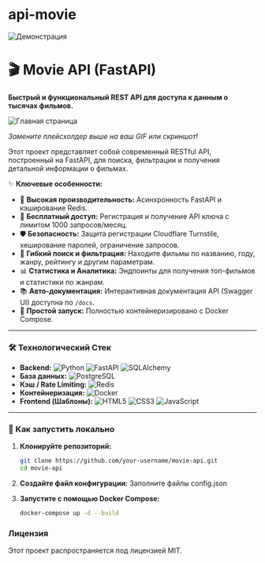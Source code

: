 # api-movie
![Демонстрация](https://github.com/user-attachments/assets/ff8704f4-d5b4-4edc-bb29-64169cbe0fdd)

# 🎬 Movie API (FastAPI)

**Быстрый и функциональный REST API для доступа к данным о тысячах фильмов.**

![Главная страница](https://github.com/user-attachments/assets/0228ceda-a767-4f8a-bf6d-2afa845eb977)

*Замените плейсхолдер выше на ваш GIF или скриншот!*

Этот проект представляет собой современный RESTful API, построенный на FastAPI, для поиска, фильтрации и получения детальной информации о фильмах.

✨ **Ключевые особенности:**

*   🚀 **Высокая производительность:** Асинхронность FastAPI и кэширование Redis.
*   🔑 **Бесплатный доступ:** Регистрация и получение API ключа с лимитом 1000 запросов/месяц.
*   🛡️ **Безопасность:** Защита регистрации Cloudflare Turnstile, хеширование паролей, ограничение запросов.
*   🔎 **Гибкий поиск и фильтрация:** Находите фильмы по названию, году, жанру, рейтингу и другим параметрам.
*   📊 **Статистика и Аналитика:** Эндпоинты для получения топ-фильмов и статистики по жанрам.
*   📚 **Авто-документация:** Интерактивная документация API (Swagger UI) доступна по `/docs`.
*   🐳 **Простой запуск:** Полностью контейнеризировано с Docker Compose.

---

### 🛠️ Технологический Стек

*   **Backend:** ![Python](https://img.shields.io/badge/Python-3776AB?style=flat&logo=python&logoColor=white) ![FastAPI](https://img.shields.io/badge/FastAPI-009688?style=flat&logo=fastapi&logoColor=white) ![SQLAlchemy](https://img.shields.io/badge/SQLAlchemy-D71F00?style=flat&logo=sqlalchemy&logoColor=white)
*   **База данных:** ![PostgreSQL](https://img.shields.io/badge/PostgreSQL-4169E1?style=flat&logo=postgresql&logoColor=white)
*   **Кэш / Rate Limiting:** ![Redis](https://img.shields.io/badge/redis-%23DD0031.svg?style=flat&logo=redis&logoColor=white)
*   **Контейнеризация:** ![Docker](https://img.shields.io/badge/Docker-2496ED?style=flat&logo=docker&logoColor=white)
*   **Frontend (Шаблоны):** ![HTML5](https://img.shields.io/badge/html5-%23E34F26.svg?style=flat&logo=html5&logoColor=white) ![CSS3](https://img.shields.io/badge/css3-%231572B6.svg?style=flat&logo=css3&logoColor=white) ![JavaScript](https://img.shields.io/badge/javascript-%23323330.svg?style=flat&logo=javascript&logoColor=%23F7DF1E)

---

### 🚀 Как запустить локально

1.  **Клонируйте репозиторий:**
    ```bash
    git clone https://github.com/your-username/movie-api.git
    cd movie-api
    ```
2.  **Создайте файл конфигурации:**
    Заполните файлы config.json

3.  **Запустите с помощью Docker Compose:**
    ```bash
    docker-compose up -d --build
    ```


### Лицензия

Этот проект распространяется под лицензией MIT.
